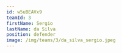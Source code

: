 ```yaml
---
id: w5uBEAVx9
teamId: 3
firstName: Sergio
lastName: da Silva
position: defender
image: /img/teams/3/da_silva_sergio.jpeg
---
```

